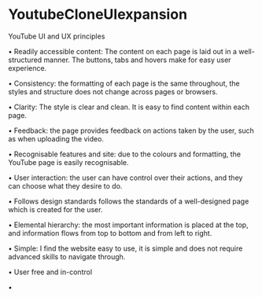 # YoutubeCloneUIexpansion


YouTube UI and UX principles


•	Readily accessible content: The content on each page is laid out in a well-structured manner. The buttons, tabs and hovers make for easy user experience.

•	Consistency: the formatting of each page is the same throughout, the styles and structure does not change across pages or browsers. 

•	Clarity: The style is clear and clean. It is easy to find content within each page.

•	Feedback: the page provides feedback on actions taken by the user, such as when uploading the video.

•	Recognisable features and site: due to the colours and formatting, the YouTube page is easily recognisable.

•	User interaction: the user can have control over their actions, and they can choose what they desire to do.

•	Follows design standards follows the standards of a well-designed page which is created for the user.

•	Elemental hierarchy: the most important information is placed at the top, and information flows from top to bottom and from left to right.

•	Simple: I find the website easy to use, it is simple and does not require advanced skills to navigate through.

•	User free and in-control

•	

